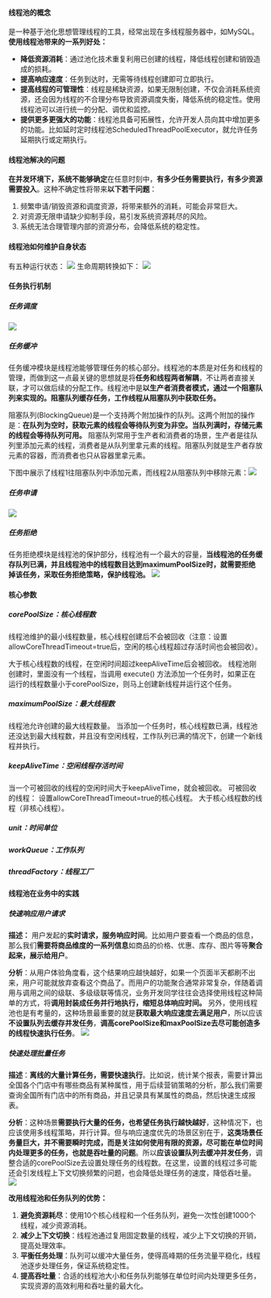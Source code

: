 #### 线程池的概念
是一种基于池化思想管理线程的工具，经常出现在多线程服务器中，如MySQL。
**使用线程池带来的一系列好处：**
- **降低资源消耗**：通过池化技术重复利用已创建的线程，降低线程创建和销毁造成的损耗。
- **提高响应速度**：任务到达时，无需等待线程创建即可立即执行。
- **提高线程的可管理性**：线程是稀缺资源，如果无限制创建，不仅会消耗系统资源，还会因为线程的不合理分布导致资源调度失衡，降低系统的稳定性。使用线程池可以进行统一的分配、调优和监控。
- **提供更多更强大的功能**：线程池具备可拓展性，允许开发人员向其中增加更多的功能。比如延时定时线程池ScheduledThreadPoolExecutor，就允许任务延期执行或定期执行。
#### 线程池解决的问题
**在并发环境下，系统不能够确定**在任意时刻中，**有多少任务需要执行，有多少资源需要投入**。这种不确定性将带来**以下若干问题**：
1. 频繁申请/销毁资源和调度资源，将带来额外的消耗，可能会非常巨大。
2. 对资源无限申请缺少抑制手段，易引发系统资源耗尽的风险。
3. 系统无法合理管理内部的资源分布，会降低系统的稳定性。
#### 线程池如何维护自身状态
有五种运行状态：
![](../../img/Pasted%20image%2020240514011355.png)
生命周期转换如下：
![](../../img/Pasted%20image%2020240514011421.png)
#### 任务执行机制
##### 任务调度
![](../../img/Pasted%20image%2020240514011526.png)
##### 任务缓冲
任务缓冲模块是线程池能够管理任务的核心部分。线程池的本质是对任务和线程的管理，而做到这一点最关键的思想就是将**任务和线程两者解耦**，不让两者直接关联，才可以做后续的分配工作。线程池中是**以生产者消费者模式，通过一个阻塞队列来实现的。阻塞队列缓存任务，工作线程从阻塞队列中获取任务。**

阻塞队列(BlockingQueue)是一个支持两个附加操作的队列。这两个附加的操作是：**在队列为空时，获取元素的线程会等待队列变为非空。当队列满时，存储元素的线程会等待队列可用。** 阻塞队列常用于生产者和消费者的场景，生产者是往队列里添加元素的线程，消费者是从队列里拿元素的线程。阻塞队列就是生产者存放元素的容器，而消费者也只从容器里拿元素。

下图中展示了线程1往阻塞队列中添加元素，而线程2从阻塞队列中移除元素：![](../../img/Pasted%20image%2020240514011640.png)
##### 任务申请
![](../../img/Pasted%20image%2020240514011834.png)
##### 任务拒绝
任务拒绝模块是线程池的保护部分，线程池有一个最大的容量，**当线程池的任务缓存队列已满，并且线程池中的线程数目达到maximumPoolSize时，就需要拒绝掉该任务，采取任务拒绝策略，保护线程池。**
![](../../img/Pasted%20image%2020240514011914.png)
#### 核心参数
##### corePoolSize：核心线程数
线程池维护的最小线程数量，核心线程创建后不会被回收（注意：设置allowCoreThreadTimeout=true后，空闲的核心线程超过存活时间也会被回收）。

大于核心线程数的线程，在空闲时间超过keepAliveTime后会被回收。
线程池刚创建时，里面没有一个线程，当调用 execute() 方法添加一个任务时，如果正在运行的线程数量小于corePoolSize，则马上创建新线程并运行这个任务。
##### maximumPoolSize：最大线程数
线程池允许创建的最大线程数量。
当添加一个任务时，核心线程数已满，线程池还没达到最大线程数，并且没有空闲线程，工作队列已满的情况下，创建一个新线程并执行。
##### keepAliveTime：空闲线程存活时间
当一个可被回收的线程的空闲时间大于keepAliveTime，就会被回收。
可被回收的线程：
设置allowCoreThreadTimeout=true的核心线程。
大于核心线程数的线程（非核心线程）。
##### unit：时间单位
##### workQueue：工作队列
##### threadFactory：线程工厂

#### 线程池在业务中的实践
##### 快速响应用户请求

**描述：** 用户发起的**实时请求，服务响应时间**。比如用户要查看一个商品的信息，那么我们**需要将商品维度的一系列信息**如商品的价格、优惠、库存、图片等等**聚合起来，展示给用户**。

**分析**：从用户体验角度看，这个结果响应越快越好，如果一个页面半天都刷不出来，用户可能就放弃查看这个商品了。而用户的功能聚合通常非常复杂，伴随着调用与调用之间的级联、多级级联等情况，业务开发同学往往会选择使用线程这种简单的方式，将**调用封装成任务并行地执行，缩短总体响应时间。** 另外，使用线程池也是有考量的，这种场景最重要的就是**获取最大响应速度去满足用户**，所以应该**不设置队列去缓存并发任务**，**调高corePoolSize和maxPoolSize去尽可能创造多的线程快速执行任务**。
![](../../img/Pasted%20image%2020240514095359.png)
##### 快速处理批量任务

**描述**：**离线的大量计算任务，需要快速执行**。比如说，统计某个报表，需要计算出全国各个门店中有哪些商品有某种属性，用于后续营销策略的分析，那么我们需要查询全国所有门店中的所有商品，并且记录具有某属性的商品，然后快速生成报表。

**分析**：这种场景**需要执行大量的任务，也希望任务执行越快越好**，这种情况下，也应该使用多线程策略，并行计算。但与响应速度优先的场景区别在于，**这类场景任务量巨大，并不需要瞬时完成，而是关注如何使用有限的资源，尽可能在单位时间内处理更多的任务，也就是吞吐量的问题**。所以**应该设置队列去缓冲并发任务**，调整合适的corePoolSize去设置处理任务的线程数。在这里，设置的线程过多可能还会引发线程上下文切换频繁的问题，也会降低处理任务的速度，降低吞吐量。
![](../../img/Pasted%20image%2020240514102455.png)

**改用线程池和任务队列的优势：**
1. **避免资源耗尽**：使用10个核心线程和一个任务队列，避免一次性创建1000个线程，减少资源消耗。
2. **减少上下文切换**：线程池通过复用固定数量的线程，减少上下文切换的开销，提高处理效率。
3. **平衡任务处理**：队列可以缓冲大量任务，使得高峰期的任务流量平稳化，线程池逐步处理任务，保证系统稳定性。
4. **提高吞吐量**：合适的线程池大小和任务队列能够在单位时间内处理更多任务，实现资源的高效利用和吞吐量的最大化。
